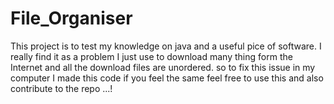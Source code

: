 # File_Organiser
This project is to test my knowledge on java and a useful pice of software. I really find it as a problem I just use to download many thing form the Internet and all the download files are unordered. so to fix this issue in my computer I made this code if you feel the same feel free to use this and also contribute to the repo ...!
